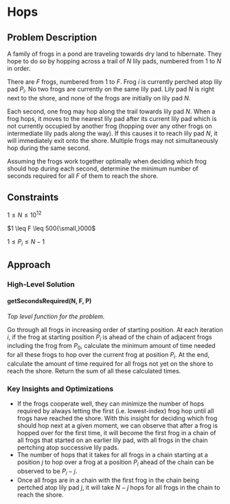 # Hops

## Problem Description

A family of frogs in a pond are traveling towards dry land to hibernate. They hope to do so by hopping across a trail of $N$ lily pads, numbered from $1$ to $N$ in order.

There are $F$ frogs, numbered from $1$ to $F$. Frog $i$ is currently perched atop lily pad $P_i$. No two frogs are currently on the same lily pad. Lily pad $N$ is right next to the shore, and none of the frogs are initially on lily pad $N$.

Each second, one frog may hop along the trail towards lily pad $N$. When a frog hops, it moves to the nearest lily pad after its current lily pad which is not currently occupied by another frog (hopping over any other frogs on intermediate lily pads along the way). If this causes it to reach lily pad $N$, it will immediately exit onto the shore. Multiple frogs may not simultaneously hop during the same second.

Assuming the frogs work together optimally when deciding which frog should hop during each second, determine the minimum number of seconds required for all $F$ of them to reach the shore.

## Constraints

$1 \leq N \leq 10^{12}$

$1 \leq F \leq 500{\small,}000$

$1 \leq P_i \leq N - 1$

## Approach

### High-Level Solution

#### getSecondsRequired(N, F, P)

*Top level function for the problem.*

Go through all frogs in increasing order of starting position. At each iteration $i$, if the frog at starting position $P_i$ is ahead of the chain of adjacent frogs including the frog from $P_0$, calculate the minimum amount of time needed for all these frogs to hop over the current frog at position $P_i$. At the end, calculate the amount of time required for all frogs not yet on the shore to reach the shore. Return the sum of all these calculated times.

### Key Insights and Optimizations

- If the frogs cooperate well, they can minimize the number of hops required by always letting the first (i.e. lowest-index) frog hop until all frogs have reached the shore. With this insight for deciding which frog should hop next at a given moment, we can observe that after a frog is hopped over for the first time, it will become the first frog in a chain of all frogs that started on an earlier lily pad, with all frogs in the chain pertching atop successive lily pads.
- The number of hops that it takes for all frogs in a chain starting at a position $j$ to hop over a frog at a position $P_i$ ahead of the chain can be observed to be $P_i - j$.
- Once all frogs are in a chain with the first frog in the chain being pertched atop lily pad $j$, it will take $N - j$ hops for all frogs in the chain to reach the shore.